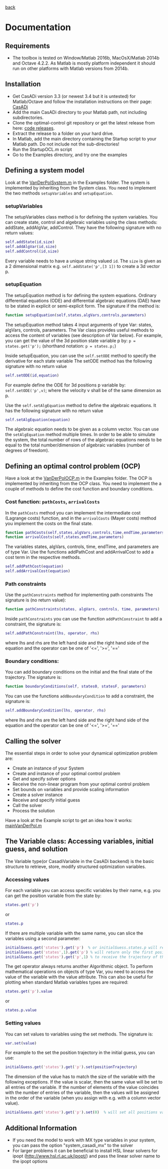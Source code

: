 [back](index.md)
# Documentation

## Requirements
* The toolbox is tested on Window/Matlab 2016b, MacOsX/Matlab 2014b and Octave 4.2.2. As Matlab is mostly platform independent it should run on other platforms with Matlab versions from 2014b.

## Installation
* Get CasADi version 3.3 (or newest 3.4 but it is untested) for Matlab/Octave and follow the installation instructions on their page: [CasADi](http://casadi.org)
* Add the main CasADi directory to your Matlab path, not including subdirectories.
* Clone the optimal-control git repository or get the latest release from here: [code releases](https://github.com/JonasKoenemann/optimal-control/releases).
* Extract the release to a folder on your hard drive.
* In Matlab, add the main directory containing the Startup script to your Matlab path. Do not include not the sub-directories!
* Run the StartupOCL.m script
* Go to the Examples directory, and try one the examples

## Defining a system model
Look at the [VanDerPolSystem.m](https://github.com/JonasKoenemann/optimal-control/blob/master/Examples/01VanDerPol/VanDerPolSystem.m) in the Examples folder.
The system is implemented by inheriting from the System class.
You need to implement the two methods `setupVariables` and `setupEquation`.

### setupVariables
The setupVariables class method is for defining the system variables.
You can create state, control and algebraic variables using the class methods: addState, addAlgVar, addControl.
They have the following signature with no return values:  

```m
self.addState(id,size)  
self.addAlgVar(id,size)
self.addControl(id,size) 
```

Every variable needs to have a unique string valued `id`. The `size` is given as a 2 dimensional matrix e.g. `self.addState('p',[3 1])` to create a 3d vector p.

### setupEquation
The setupEquation method is for defining the system equations. Ordinary differential equations (ODE) and differential algebraic equations (DAE) have to be stated in explicit or semi-explicit form.
The signature if the method is:

```matlab
function setupEquation(self,states,algVars,controls,parameters)
```

The setupEquation method takes 4 input arguments of type Var: states, algVars, controls, parameters.
The Var class provides useful methods to access the content of variables (see description of Var below).
For example, you can get the value of the 3d position state variable p by: `p = states.get('p');`
(shorthand notation: `p = states.p;`)

Inside setupEquation, you can use the `self.setODE` method to specify the derivative for each state variable
The setODE method has the following signature with no return value  

```m
self.setODE(id,equation)
```

For example define the ODE for 3d positions p variable by: `self.setODE('p',v)`; where the velocity v shall be of the same dimension as p.

Use the `self.setAlgEquation` method to define the algebraic equations.
It has the following signature with no return value  

```m
self.setAlgEquation(equation) 
```

The algebraic equation needs to be given as a column vector.
You can use the `setAlgEquation` method multiple times. In order to be able to simulate the system, the total number of rows of the algebraic equations needs to be equal to the total number/dimension of algebraic variables (number of degrees of freedom).

## Defining an optimal control problem (OCP)
Have a look at the [VanDerPolOCP.m](https://github.com/JonasKoenemann/optimal-control/blob/master/Examples/01VanDerPol/VanDerPolOCP.m) in the Examples folder.
The OCP is implemented by inheriting from the OCP class.
You need to implement the a couple of methods to define the cost function and boundary conditions.

### Cost function: `pathCosts`, `arrivalCosts`
In the `pathCosts` method you can implement the intermediate cost (Lagrange costs) function, and in the `arrivalCosts` (Mayer costs) method you implement the costs on the final state.

```Matlab
function pathCosts(self,states,algVars,controls,time,endTime,parameters)  
function arrivalCosts(self,states,endTime,parameters)  
```
 
The variables states, algVars, controls, time, endTime, and parameters are of type Var.
Use the functions addPathCost and addArrivalCost to add a cost term in the respective methods.   
 
```Matlab
self.addPathCost(equation)  
self.addArrivalCost(equation)
```

### Path constraints
Use the `pathConstraints` method for implementing path constraints
The signature is (no return value):    

```Matlab
function pathConstraints(states, algVars, controls, time, parameters)  
```
 
Inside `pathConstraints` you can use the function `addPathConstraint` to add a constraint, the signature is:

```Matlab
self.addPathConstraint(lhs, operator, rhs)   
```

where lhs and rhs are the left hand side and the right hand side of the equation and the operator can be one of '<=', '>=', '=='
   
### Boundary conditions: 
You can add boundary conditions on the initial and the final state of the trajectory.
The signature is:    

```Matlab
function boundaryConditions(self, states0, statesF, parameters)  
``` 

You can use the functions `addBoundaryCondition` to add a constraint, the signature is:
```Matlab
self.addBoundaryCondition(lhs, operator, rhs)   
``` 

where lhs and rhs are the left hand side and the right hand side of the equation and the operator can be one of '<=', '>=', '=='

## Calling the solver

The essential steps in order to solve your dynamical optimization problem are:   
* Create an instance of your System
* Create and instance of your optimal control problem
* Get and specify solver options
* Receive the non-linear program from your optimal control problem
* Set bounds on variables and provide scaling information
* Create a solver instance
* Receive and specify initial guess
* Call the solver
* Process the solution

Have a look at the Example script to get an idea how it works: [mainVanDerPol.m](https://github.com/JonasKoenemann/optimal-control/blob/master/Examples/01VanDerPol/mainVanDerPol.m)



## The Variable class: Accessing variables, initial guess, and solution

The Variable type(or CasadiVariable in the CasADi backend) is the basic structure to retrieve, store, modify structured optimization variables.

### Accessing values

For each variable you can access specific variables by their name, e.g. you can get the position variable from the state by:    

```Matlab
states.get('p')
```
or
```Matlab
states.p
```

If there are multiple variable with the same name, you can slice the variables using a second parameter:   
 
```Matlab
initialGuess.get('states').get('p')  % or initialGuess.states.p will return the position trajectory but   
initialGuess.get('states',1).get('p') % will return only the first position of the trajectory or use   
initialGuess.get('states').get('p',1) % to receive the trajectory of the first position coordinate.
```

The get operator always returns another Algorithmic object. To perform mathematical operations on objects of type Var, you need to access the value of the variable with the value attribute. This can also be useful for plotting when standard Matlab variables types are required:

```Matlab
states.get('p').value
```
or
```Matlab
states.p.value
```

### Setting values

You can set values to variables using the set methods. The signature is:   

```Matlab
var.set(value)
```

For example to the set the position trajectory in the initial guess, you can use:  
  
```Matlab
initialGuess.get('states').get('p').set(positionTrajectory)   
```

The dimension of the value has to match the size of the variable with the following exceptions. If the value is scalar, then the same value will be set to all entries of the variable. If the number of elements of the value coincides with the number of entries of the variable, then the values will be assigned in the order of the variable (when you assign with e.g. with a column vector value).    

```Matlab
initialGuess.get('states').get('p').set(0)  % will set all positions variables to [0;0;0].
```

## Additional Information

* If you need the model to work with MX type variables in your system, you can pass the option "system_casadi_mx" to the solver
* For larger problems it can be beneficial to install HSL linear solvers for ipopt (http://www.hsl.rl.ac.uk/ipopt/) and pass the linear solver name to the ipopt options

